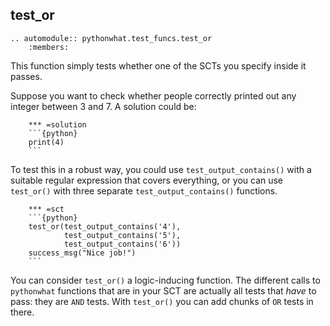 test_or
-------

```eval_rst
.. automodule:: pythonwhat.test_funcs.test_or
    :members:
```

This function simply tests whether one of the SCTs you specify inside it passes.

Suppose you want to check whether people correctly printed out any integer between 3 and 7. A solution could be:

		*** =solution
		```{python}
		print(4)
		```

To test this in a robust way, you could use `test_output_contains()` with a suitable regular expression that covers everything, or you can use `test_or()` with three separate `test_output_contains()` functions.

		*** =sct
		```{python}
		test_or(test_output_contains('4'),
		        test_output_contains('5'),
		        test_output_contains('6'))
		success_msg("Nice job!")
		```

You can consider `test_or()` a logic-inducing function. The different calls to `pythonwhat` functions that are in your SCT are actually all tests that _have_ to pass: they are `AND` tests. With `test_or()` you can add chunks of `OR` tests in there.
